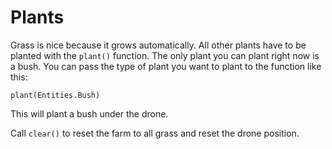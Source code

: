 # Plants
Grass is nice because it grows automatically. All other plants have to be planted with the `plant()` function. The only plant you can plant right now is a bush.
You can pass the type of plant you want to plant to the function like this:

`plant(Entities.Bush)`

This will plant a bush under the drone.

Call `clear()` to reset the farm to all grass and reset the drone position.
